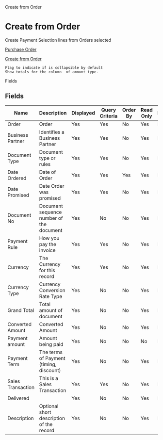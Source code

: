 
Create from Order
# Create from Order


Create Payment Selection lines from Orders selected

[Purchase Order](../../window-purchase-order.md)

[Create from Order](../../process-sbp_payselectioncreatefromorder.md)

```
Flag to indicate if is collapsible by default
Show totals for the column  of amount type.
```
Fields
## Fields




Name              | Description                              | Displayed | Query Criteria | Order By | Read Only | Mandatory
----------------- | ---------------------------------------- | --------- | -------------- | -------- | --------- | ---------
Order             | Order                                    | Yes       | Yes            | No       | Yes       | No       
Business Partner  | Identifies a Business Partner            | Yes       | Yes            | No       | Yes       | No       
Document Type     | Document type or rules                   | Yes       | Yes            | No       | Yes       | No       
Date Ordered      | Date of Order                            | Yes       | Yes            | Yes      | Yes       | No       
Date Promised     | Date Order was promised                  | Yes       | Yes            | No       | Yes       | No       
Document No       | Document sequence number of the document | Yes       | No             | No       | Yes       | No       
Payment Rule      | How you pay the invoice                  | Yes       | Yes            | No       | Yes       | No       
Currency          | The Currency for this record             | Yes       | Yes            | No       | Yes       | No       
Currency Type     | Currency Conversion Rate Type            | Yes       | No             | No       | Yes       | No       
Grand Total       | Total amount of document                 | Yes       | No             | No       | Yes       | No       
Converted Amount  | Converted Amount                         | Yes       | No             | No       | Yes       | No       
Payment amount    | Amount being paid                        | Yes       | No             | No       | No        | No       
Payment Term      | The terms of Payment (timing, discount)  | Yes       | No             | No       | Yes       | No       
Sales Transaction | This is a Sales Transaction              | Yes       | Yes            | No       | Yes       | No       
Delivered         |                                          | Yes       | No             | No       | Yes       | No       
Description       | Optional short description of the record | Yes       | No             | No       | Yes       | No       
